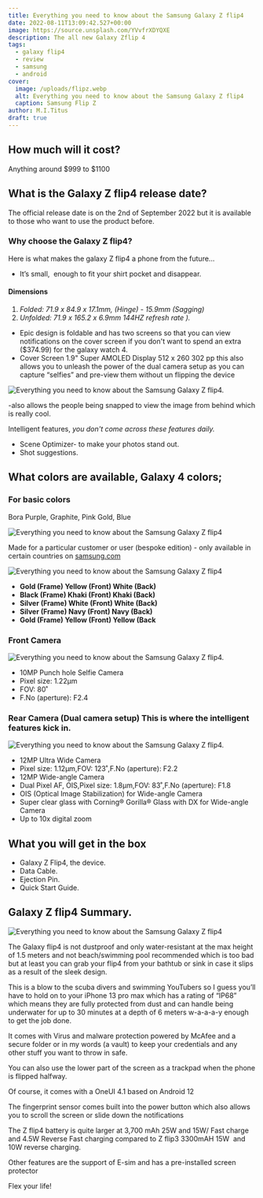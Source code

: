 ```yaml
---
title: Everything you need to know about the Samsung Galaxy Z flip4
date: 2022-08-11T13:09:42.527+00:00
image: https://source.unsplash.com/YVvfrXDYQXE
description: The all new Galaxy Zflip 4
tags:
  - galaxy flip4
  - review
  - samsung
  - android
cover:
  image: /uploads/flipz.webp
  alt: Everything you need to know about the Samsung Galaxy Z flip4
  caption: Samsung Flip Z
author: M.I.Titus
draft: true
---
```

## How much will it cost?

Anything around $999 to $1100

## What is the Galaxy Z flip4  release date?

The official release date is on the 2nd of September 2022 but it is available to those who want to use the product before.

### Why choose the Galaxy Z flip4?

Here is what makes the galaxy Z flip4 a phone from the future…

* It’s small,  enough to fit your shirt pocket and disappear.

#### **Dimensions**

1. _Folded: 71.9 x 84.9 x 17.1mm, (Hinge) - 15.9mm (Sagging)_
2. _Unfolded: 71.9 x 165.2 x 6.9mm 144HZ refresh rate )._

* Epic design is foldable and has two screens so that you can view notifications on the cover screen if you don't want to spend an extra ($374.99) for the galaxy watch 4.
* Cover Screen 1.9" Super AMOLED Display 512 x 260 302 pp this also allows you to unleash the power of the dual camera setup as you can capture “selfies” and pre-view them without un flipping the device

![Everything you need to know about the Samsung Galaxy Z flip4.](screenshot-from-2022-08-12-17-38-47.webp "photo by samsung.com")

\-also allows the people being snapped to view the image from behind which is really cool.

Intelligent features, _you don't come across these features daily._

* Scene Optimizer- to make your photos stand out.
* Shot suggestions.

## What colors are available, Galaxy 4 colors;

### For basic colors

Bora Purple, Graphite, Pink Gold, Blue

![Everything you need to know about the Samsung Galaxy Z flip4](screenshot-from-2022-08-12-16-58-28.webp "basic flip4 colors image courtesy of samsung.com")

Made for a particular customer or user (bespoke edition) - only available in certain countries on [samsung.com](http://samsung.com)

![Everything you need to know about the Samsung Galaxy Z flip4](screenshot-from-2022-08-12-16-58-34.webp "bespoke colors image coutesy of samsung.com")

* **Gold (Frame) Yellow (Front) White (Back)**
* **Black (Frame) Khaki (Front) Khaki (Back)**
* **Silver (Frame) White (Front) White (Back)**
* **Silver (Frame) Navy (Front) Navy (Back)**
* **Gold (Frame) Yellow (Front) Yellow (Back**

### Front Camera

![Everything you need to know about the Samsung Galaxy Z flip4.](screenshot-from-2022-08-12-17-38-17.webp "photo by samsung.com")

* 10MP Punch hole Selfie Camera
* Pixel size: 1.22μm
* FOV: 80˚
* F.No (aperture): F2.4

### Rear Camera (Dual camera setup) This is where the intelligent features kick in.

![Everything you need to know about the Samsung Galaxy Z flip4.](screenshot-from-2022-08-12-17-38-12.webp "photo by samsung.com")

* 12MP Ultra Wide Camera
* Pixel size: 1.12μm,FOV: 123˚,F.No (aperture): F2.2
* 12MP Wide-angle Camera
* Dual Pixel AF, OIS,Pixel size: 1.8μm,FOV: 83˚,F.No (aperture): F1.8
* OIS (Optical Image Stabilization) for Wide-angle Camera
* Super clear glass with Corning® Gorilla® Glass with DX for Wide-angle Camera
* Up to 10x digital zoom

## What you will get in the box

* Galaxy Z Flip4, the device.
* Data Cable.
* Ejection Pin.
* Quick Start Guide.

## Galaxy Z flip4 Summary.

![Everything you need to know about the Samsung Galaxy Z flip4](galaxy-z-flip4_highlights_compact_img.jpg "image courtesy to samsung.com")

The Galaxy flip4 is not dustproof and only water-resistant at the max height of 1.5 meters and not beach/swimming pool recommended which is too bad but at least you can grab your flip4 from your bathtub or sink in case it slips as a result of the sleek design.

This is a blow to the scuba divers and swimming YouTubers so I guess you’ll have to hold on to your iPhone 13 pro max which has a rating of “IP68” which means they are fully protected from dust and can handle being underwater for up to 30 minutes at a depth of 6 meters w-a-a-a-y enough to get the job done.

It comes with Virus and malware protection powered by McAfee and a secure folder or in my words (a vault) to keep your credentials and any other stuff you want to throw in safe.

![]()You can also use the lower part of the screen as a trackpad when the phone is flipped halfway.

Of course, it comes with a OneUI 4.1 based on Android 12

The fingerprint sensor comes built into the power button which also allows you to scroll the screen or slide down the notifications

The Z flip4 battery is quite larger at 3,700 mAh 25W and 15W/ Fast charge and 4.5W Reverse Fast charging compared to Z flip3 3300mAH 15W  and 10W reverse charging.

Other features are the support of E-sim and has a pre-installed screen protector

Flex your life!